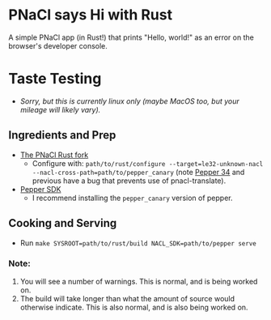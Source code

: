 # PNaCl says Hi with Rust

A simple PNaCl app (in Rust!) that prints "Hello, world!" as an error on the browser's developer console.

# Taste Testing

* *Sorry, but this is currently linux only (maybe MacOS too, but your mileage will likely vary).*

## Ingredients and Prep

* [The PNaCl Rust fork](https://github.com/DiamondLovesYou/rust)
  * Configure with: ```path/to/rust/configure --target=le32-unknown-nacl --nacl-cross-path=path/to/pepper_canary``` (note [Pepper 34](https://code.google.com/p/chromium/issues/detail?id=343594) and previous have a bug that prevents use of pnacl-translate).
* [Pepper SDK](https://developer.chrome.com/native-client/sdk/download)
  * I recommend installing the ```pepper_canary``` version of pepper.

## Cooking and Serving

* Run ```make SYSROOT=path/to/rust/build NACL_SDK=path/to/pepper serve```

### Note:

1. You will see a number of warnings. This is normal, and is being worked on.
2. The build will take longer than what the amount of source would otherwise indicate. This is also normal, and is also being worked on.
